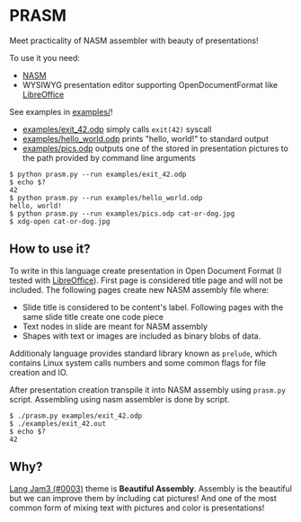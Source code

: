 # PRASM

Meet practicality of NASM assembler with beauty of presentations!

To use it you need:

- [NASM](https://www.nasm.us/)
- WYSIWYG presentation editor supporting OpenDocumentFormat like [LibreOffice](https://www.libreoffice.org)

See examples in [examples/](./examples/)!

- [examples/exit_42.odp](examples/exit_42.odp) simply calls `exit(42)` syscall
- [examples/hello_world.odp](examples/hello_world.odp) prints "hello, world!" to standard output
- [examples/pics.odp](examples/pics.odp) outputs one of the stored in presentation pictures to the path provided by command line arguments

```
$ python prasm.py --run examples/exit_42.odp
$ echo $?
42
$ python prasm.py --run examples/hello_world.odp
hello, world!
$ python prasm.py --run examples/pics.odp cat-or-dog.jpg
$ xdg-open cat-or-dog.jpg
```

## How to use it?

To write in this language create presentation in Open Document Format (I tested with [LibreOffice](https://www.libreoffice.org/)). First page is considered title page and will not be included. The following pages create new NASM assembly file where:

- Slide title is considered to be content's label. Following pages with the same slide title create one code piece
- Text nodes in slide are meant for NASM assembly
- Shapes with text or images are included as binary blobs of data.

Additionaly language provides standard library known as `prelude`, which contains Linux system calls numbers and some common flags for file creation and IO.

After presentation creation transpile it into NASM assembly using `prasm.py` script. Assembling using nasm assembler is done by script.

```console
$ ./prasm.py examples/exit_42.odp
$ ./examples/exit_42.out
$ echo $?
42
```

## Why?

[Lang Jam3 (#0003)](https://github.com/langjam/jam0003) theme is __Beautiful Assembly__. Assembly is the beautiful but we can improve them by including cat pictures! And one of the most common form of mixing text with pictures and color is presentations!
